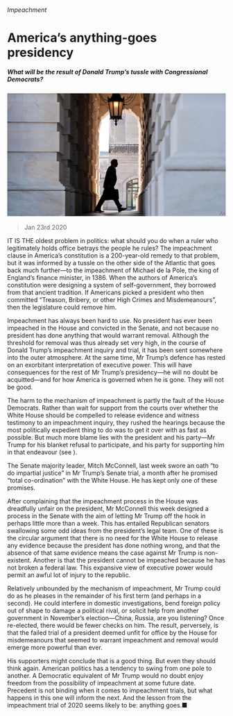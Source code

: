 ###### Impeachment

# America’s anything-goes presidency 

##### What will be the result of Donald Trump’s tussle with Congressional Democrats? 

![image](images/20200125_LDP003_0.jpg) 

> Jan 23rd 2020 

IT IS THE oldest problem in politics: what should you do when a ruler who legitimately holds office betrays the people he rules? The impeachment clause in America’s constitution is a 200-year-old remedy to that problem, but it was informed by a tussle on the other side of the Atlantic that goes back much further—to the impeachment of Michael de la Pole, the king of England’s finance minister, in 1386. When the authors of America’s constitution were designing a system of self-government, they borrowed from that ancient tradition. If Americans picked a president who then committed “Treason, Bribery, or other High Crimes and Misdemeanours”, then the legislature could remove him.

Impeachment has always been hard to use. No president has ever been impeached in the House and convicted in the Senate, and not because no president has done anything that would warrant removal. Although the threshold for removal was thus already set very high, in the course of Donald Trump’s impeachment inquiry and trial, it has been sent somewhere into the outer atmosphere. At the same time, Mr Trump’s defence has rested on an exorbitant interpretation of executive power. This will have consequences for the rest of Mr Trump’s presidency—he will no doubt be acquitted—and for how America is governed when he is gone. They will not be good.


The harm to the mechanism of impeachment is partly the fault of the House Democrats. Rather than wait for support from the courts over whether the White House should be compelled to release evidence and witness testimony to an impeachment inquiry, they rushed the hearings because the most politically expedient thing to do was to get it over with as fast as possible. But much more blame lies with the president and his party—Mr Trump for his blanket refusal to participate, and his party for supporting him in that endeavour (see ).

The Senate majority leader, Mitch McConnell, last week swore an oath “to do impartial justice” in Mr Trump’s Senate trial, a month after he promised “total co-ordination” with the White House. He has kept only one of these promises.

After complaining that the impeachment process in the House was dreadfully unfair on the president, Mr McConnell this week designed a process in the Senate with the aim of letting Mr Trump off the hook in perhaps little more than a week. This has entailed Republican senators swallowing some odd ideas from the president’s legal team. One of these is the circular argument that there is no need for the White House to release any evidence because the president has done nothing wrong, and that the absence of that same evidence means the case against Mr Trump is non-existent. Another is that the president cannot be impeached because he has not broken a federal law. This expansive view of executive power would permit an awful lot of injury to the republic.

Relatively unbounded by the mechanism of impeachment, Mr Trump could do as he pleases in the remainder of his first term (and perhaps in a second). He could interfere in domestic investigations, bend foreign policy out of shape to damage a political rival, or solicit help from another government in November’s election—China, Russia, are you listening? Once re-elected, there would be fewer checks on him. The result, perversely, is that the failed trial of a president deemed unfit for office by the House for misdemeanours that seemed to warrant impeachment and removal would emerge more powerful than ever.

His supporters might conclude that is a good thing. But even they should think again. American politics has a tendency to swing from one pole to another. A Democratic equivalent of Mr Trump would no doubt enjoy freedom from the possibility of impeachment at some future date. Precedent is not binding when it comes to impeachment trials, but what happens in this one will inform the next. And the lesson from the impeachment trial of 2020 seems likely to be: anything goes.■

